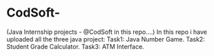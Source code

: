 # CodSoft-
(Java Internship projects - @CodSoft in this repo....)
In this repo i have uploaded all the three java project:
Task1: Java Number Game.
Task2: Student Grade Calculator.
Task3: ATM Interface.
